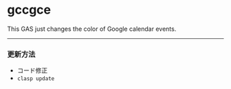# gccgce
This GAS just changes the color of Google calendar events.

---

### 更新方法

- コード修正
- `clasp update`
